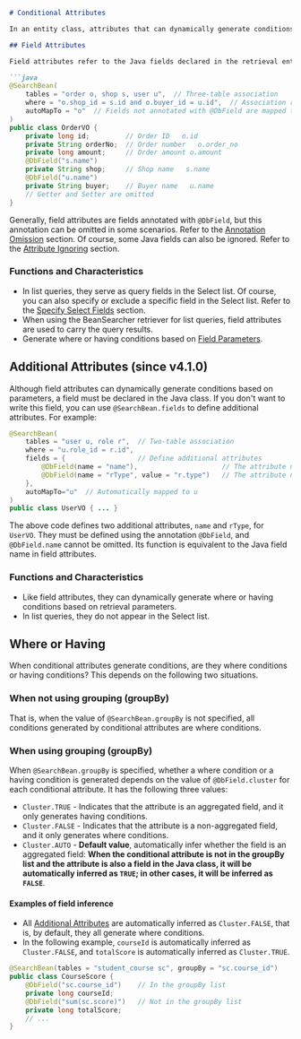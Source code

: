 ```markdown
# Conditional Attributes

In an entity class, attributes that can dynamically generate conditions based on [Field Parameters](/en/guide/param/field) are called conditional attributes. Specifically, they can be further divided into two types: [Field Attributes](#field-attributes) and [Additional Attributes](#additional-attributes).

## Field Attributes

Field attributes refer to the Java fields declared in the retrieval entity class that are associated with database table fields. For example, all the fields declared in `OrderVO` in the following example:

```java
@SearchBean(
    tables = "order o, shop s, user u",  // Three-table association
    where = "o.shop_id = s.id and o.buyer_id = u.id",  // Association relationship
    autoMapTo = "o"  // Fields not annotated with @DbField are mapped to the order table
)
public class OrderVO {
    private long id;         // Order ID   o.id
    private String orderNo;  // Order number   o.order_no
    private long amount;     // Order amount o.amount
    @DbField("s.name")
    private String shop;     // Shop name   s.name
    @DbField("u.name")
    private String buyer;    // Buyer name   u.name
    // Getter and Setter are omitted
}
```

Generally, field attributes are fields annotated with `@DbField`, but this annotation can be omitted in some scenarios. Refer to the [Annotation Omission](/en/guide/bean/aignore) section. Of course, some Java fields can also be ignored. Refer to the [Attribute Ignoring](/en/guide/bean/fignore) section.

### Functions and Characteristics

* In list queries, they serve as query fields in the Select list. Of course, you can also specify or exclude a specific field in the Select list. Refer to the [Specify Select Fields](/en/guide/param/select.html) section.
* When using the BeanSearcher retriever for list queries, field attributes are used to carry the query results.
* Generate where or having conditions based on [Field Parameters](/en/guide/param/field).

## Additional Attributes (since v4.1.0)

Although field attributes can dynamically generate conditions based on parameters, a field must be declared in the Java class. If you don't want to write this field, you can use `@SearchBean.fields` to define additional attributes. For example:

```java
@SearchBean(
    tables = "user u, role r",  // Two-table association
    where = "u.role_id = r.id",
    fields = {                  // Define additional attributes
        @DbField(name = "name"),                     // The attribute name is name, automatically mapped to u.name
        @DbField(name = "rType", value = "r.type")   // The attribute name is rType, mapped to r.type
    },
    autoMapTo="u"  // Automatically mapped to u
)
public class UserVO { ... }
```

The above code defines two additional attributes, `name` and `rType`, for `UserVO`. They must be defined using the annotation `@DbField`, and `@DbField.name` cannot be omitted. Its function is equivalent to the Java field name in field attributes.

### Functions and Characteristics

* Like field attributes, they can dynamically generate where or having conditions based on retrieval parameters.
* In list queries, they do not appear in the Select list.

## Where or Having

When conditional attributes generate conditions, are they where conditions or having conditions? This depends on the following two situations.

### When not using grouping (groupBy)

That is, when the value of `@SearchBean.groupBy` is not specified, all conditions generated by conditional attributes are where conditions.

### When using grouping (groupBy)

When `@SearchBean.groupBy` is specified, whether a where condition or a having condition is generated depends on the value of `@DbField.cluster` for each conditional attribute. It has the following three values:

* `Cluster.TRUE` - Indicates that the attribute is an aggregated field, and it only generates having conditions.
* `Cluster.FALSE` - Indicates that the attribute is a non-aggregated field, and it only generates where conditions.
* `Cluster.AUTO` - **Default value**, automatically infer whether the field is an aggregated field: **When the conditional attribute is not in the groupBy list and the attribute is also a field in the Java class, it will be automatically inferred as `TRUE`; in other cases, it will be inferred as `FALSE`**.

#### Examples of field inference

* All [Additional Attributes](#additional-attributes-since-v4-1-0) are automatically inferred as `Cluster.FALSE`, that is, by default, they all generate where conditions.
* In the following example, `courseId` is automatically inferred as `Cluster.FALSE`, and `totalScore` is automatically inferred as `Cluster.TRUE`.

```java
@SearchBean(tables = "student_course sc", groupBy = "sc.course_id") 
public class CourseScore {
    @DbField("sc.course_id")    // In the groupBy list
    private long courseId;
    @DbField("sum(sc.score)")   // Not in the groupBy list
    private long totalScore;
    // ...
}
```
```
